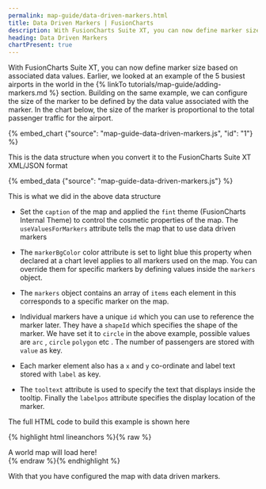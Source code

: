 ```yaml
---
permalink: map-guide/data-driven-markers.html
title: Data Driven Markers | FusionCharts
description: With FusionCharts Suite XT, you can now define marker size based on associated data values
heading: Data Driven Markers
chartPresent: true
---
```


With FusionCharts Suite XT, you can now define marker size based on associated data values. Earlier, we looked at an example of the 5 busiest airports in the world in the {% linkTo tutorials/map-guide/adding-markers.md %} section. Building on the same example, we can configure the size of the marker to be defined by the data value associated with the marker. In the chart below, the size of the marker is proportional to the total passenger traffic for the airport.

{% embed_chart {"source": "map-guide-data-driven-markers.js", "id": "1"} %}

This is the data structure when you convert it to the FusionCharts Suite XT XML/JSON format

{% embed_data {"source": "map-guide-data-driven-markers.js"} %}

This is what we did in the above data structure

* Set the `caption` of the map and applied the `fint` theme (FusionCharts Internal Theme) to control the cosmetic properties of the map. The `useValuesForMarkers` attribute tells the map that to use data driven markers

* The `markerBgColor` color attribute is set to light blue this property when declared at a chart level applies to all markers used on the map. You can override them for specific markers by defining values inside the `markers` object.

* The `markers` object contains an array of `items` each element in this corresponds to a specific marker on the map.

* Individual markers have a unique `id` which you can use to reference the marker later. They have a `shapeId` which specifies the shape of the marker. We have set it to `circle` in the above example, possible values are `arc` , `circle` `polygon` etc . The number of passengers are stored with `value` as key.

* Each marker element also has a `x` and `y` co-ordinate and label text stored with `label` as key.

* The `tooltext` attribute is used to specify the text that displays inside the tooltip. Finally the `labelpos` attribute specifies the display location of the marker.

The full HTML code to build this example is shown here

{% highlight html lineanchors %}{% raw %}
<html>
<head>
    <title>A Data Driven Map</title>
    <script type="text/javascript" src="fusioncharts/fusioncharts.js"></script>
    <script type="text/javascript" src="fusioncharts/themes/fusioncharts.theme.fint.js"></script>
<script>
FusionCharts.ready(function() {
    var airportsMap = new FusionCharts({
        type: 'maps/world',
        renderAt: 'chart-container',
        width: '600',
        height: '400',
        dataFormat: 'json',
        dataSource: {
            "chart": {
                "caption": "Top 5 Busiest Airports in the World",
                "subcaption": "Based on Passenger Traffic in 2014",
                "theme": "fint",
                "markerBgColor": "#3399FF",
                "entityFillColor": "#A8A8A8",
                "entityFillHoverColor": "#E5E5E9",
                "useValuesforMarkers": "1",
                "showMarkerLabels": "1",
                "showvalue": "0",
                "markerTooltext": "$label",
                "numbersuffix": "M"
            },
            "markers": {
                "items": [{
                    "id": "lon",
                    "shapeid": "circle",
                    "x": "340.23",
                    "y": "125.9",
                    "label": "LHR",
                    "value": "16.0",
                    "tooltext": "Heathrow International Airport {br} Total Passengers: $value M{br} IACL Code : EGLL",
                    "labelpos": "left"
                }, {
                    "id": "atl",
                    "shapeid": "circle",
                    "x": "160.14",
                    "y": "164.9",
                    "label": "ATL",
                    "value": "21.6",
                    "tooltext": "Hartsfield Jackson Atlanta International Airport {br} Total Passengers: $value M{br} IACL Code : KATL",
                    "labelpos": "bottom"
                }, {
                    "id": "dub",
                    "shapeid": "circle",
                    "x": "458.14",
                    "y": "203.9",
                    "label": "DXB",
                    "value": "18.3",
                    "tooltext": "Dubai International Airport {br} Total Passengers: $value M{br} IACL Code : OMDB",
                    "labelpos": "bottom"
                }, {
                    "id": "tok",
                    "shapeid": "circle",
                    "x": "628.14",
                    "y": "165.9",
                    "label": "HND",
                    "value": "16.6",
                    "tooltext": "Tokyo Haneda Airport {br} Total Passengers: $value M{br} IACL Code : RJTT",
                    "labelpos": "bottom"
                }, {
                    "id": "beij",
                    "shapeid": "circle",
                    "x": "573.14",
                    "y": "161.9",
                    "label": "PEK",
                    "value": "20.5",
                    "tooltext": "Beijing Capital International Airport {br} Total Passengers: $value M{br} IACL Code : ZBAA",
                    "labelpos": "bottom"
                }]
            }
        }
    }).render();
});
</script>
</head>
<body>
    <div id="chart-container">A world map will load here!</div>
</body>
</html>
{% endraw %}{% endhighlight %}

With that you have configured the map with data driven markers.

